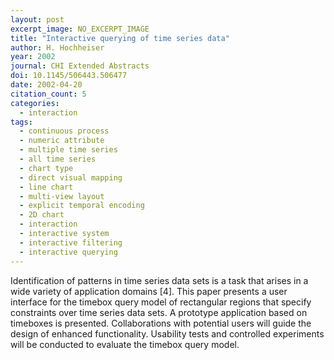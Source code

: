 ```yaml
---
layout: post
excerpt_image: NO_EXCERPT_IMAGE
title: "Interactive querying of time series data"
author: H. Hochheiser
year: 2002
journal: CHI Extended Abstracts
doi: 10.1145/506443.506477
date: 2002-04-20
citation_count: 5
categories:
  - interaction
tags:
  - continuous process
  - numeric attribute
  - multiple time series
  - all time series
  - chart type
  - direct visual mapping
  - line chart
  - multi-view layout
  - explicit temporal encoding
  - 2D chart
  - interaction
  - interactive system
  - interactive filtering
  - interactive querying
---
```

Identification of patterns in time series data sets is a task that arises in a wide variety of application domains [4]. This paper presents a user interface for the timebox query model of rectangular regions that specify constraints over time series data sets. A prototype application based on timeboxes is presented. Collaborations with potential users will guide the design of enhanced functionality. Usability tests and controlled experiments will be conducted to evaluate the timebox query model.
